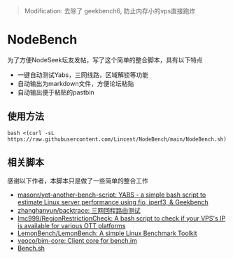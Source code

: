 > Modification: 去除了 geekbench6, 防止内存小的vps直接跑炸

# NodeBench

为了方便NodeSeek坛友发帖，写了这个简单的整合脚本，具有以下特点

- 一键自动测试Yabs，三网线路，区域解锁等功能
- 自动输出为markdown文件，方便论坛粘贴
- 自动输出便于粘贴的pastbin

## 使用方法

```
bash <(curl -sL https://raw.githubusercontent.com/Lincest/NodeBench/main/NodeBench.sh)
```

## 相关脚本
感谢以下作者，本脚本只是做了一些简单的整合工作
- [masonr/yet-another-bench-script: YABS - a simple bash script to estimate Linux server performance using fio, iperf3, & Geekbench](https://github.com/masonr/yet-another-bench-script)
- [zhanghanyun/backtrace: 三网回程路由测试](https://github.com/zhanghanyun/backtrace)
- [lmc999/RegionRestrictionCheck: A bash script to check if your VPS's IP is available for various OTT platforms](https://github.com/lmc999/RegionRestrictionCheck)
- [LemonBench/LemonBench: A simple Linux Benchmark Toolkit](https://github.com/LemonBench/LemonBench)
- [veoco/bim-core: Client core for bench.im](https://github.com/veoco/bim-core)
- [Bench.sh](https://bench.sh/)
